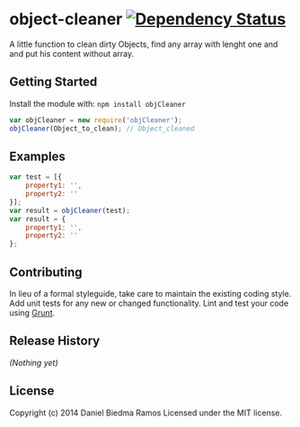 # object-cleaner  [![Dependency Status](https://david-dm.org/dani/objCleaner.svg)](https://david-dm.org/dani/objCleaner)

A little function to clean dirty Objects, find any array with lenght one and and put his content without array.

## Getting Started
Install the module with: `npm install objCleaner`

```javascript
var objCleaner = new require('objCleaner');
objCleaner(Object_to_clean); // Object_cleaned
```


## Examples

```javascript
var test = [{
    property1: '',
    property2: ''
}];
var result = objCleaner(test);
var result = {
    property1: '',
    property2: ''
};
```

## Contributing
In lieu of a formal styleguide, take care to maintain the existing coding style. Add unit tests for any new or changed functionality. Lint and test your code using [Grunt](http://gruntjs.com/).

## Release History
_(Nothing yet)_

## License
Copyright (c) 2014 Daniel Biedma Ramos
Licensed under the MIT license.
